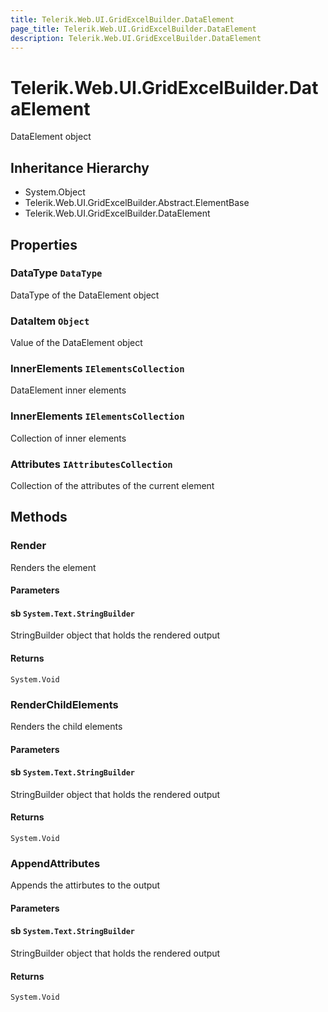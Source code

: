 ```yaml
---
title: Telerik.Web.UI.GridExcelBuilder.DataElement
page_title: Telerik.Web.UI.GridExcelBuilder.DataElement
description: Telerik.Web.UI.GridExcelBuilder.DataElement
---
```


# Telerik.Web.UI.GridExcelBuilder.DataElement

DataElement object

## Inheritance Hierarchy

* System.Object
* Telerik.Web.UI.GridExcelBuilder.Abstract.ElementBase
* Telerik.Web.UI.GridExcelBuilder.DataElement

## Properties

###  DataType `DataType`

DataType of the DataElement object

###  DataItem `Object`

Value of the DataElement object

###  InnerElements `IElementsCollection`

DataElement inner elements

###  InnerElements `IElementsCollection`

Collection of inner elements

###  Attributes `IAttributesCollection`

Collection of the attributes of the current element

## Methods

###  Render

Renders the element

#### Parameters

#### sb `System.Text.StringBuilder`

StringBuilder object that holds the rendered output

#### Returns

`System.Void` 

###  RenderChildElements

Renders the child elements

#### Parameters

#### sb `System.Text.StringBuilder`

StringBuilder object that holds the rendered output

#### Returns

`System.Void` 

###  AppendAttributes

Appends the attirbutes to the output

#### Parameters

#### sb `System.Text.StringBuilder`

StringBuilder object that holds the rendered output

#### Returns

`System.Void` 

